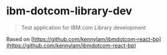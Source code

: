 # ibm-dotcom-library-dev
> Test application for IBM.com Library development

Based on [https://github.com/kennylam/ibmdotcom-react-bp](https://github.com/kennylam/ibmdotcom-react-bp)
